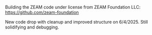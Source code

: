 Building the ZEAM code under license from ZEAM Foundation LLC: https://github.com/zeam-foundation

New code drop with cleanup and improved structure on 6/4/2025.  Still solidifying and debugging.
